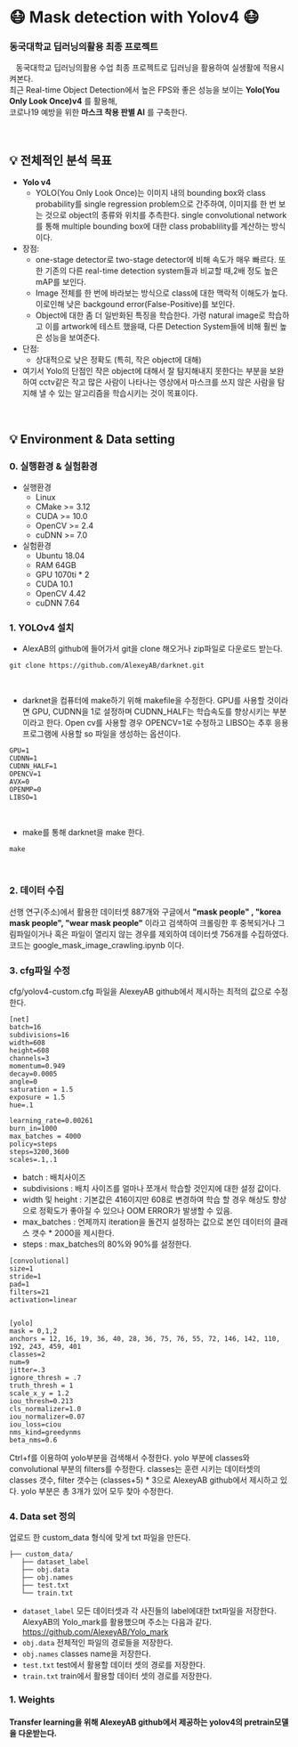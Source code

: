# :mask: Mask detection with Yolov4 :mask:

### 동국대학교 딥러닝의활용 최종 프로젝트
&nbsp;&nbsp; 동국대학교 딥러닝의활용 수업 최종 프로젝트로 딥러닝을 활용하여 실생활에 적용시켜본다. <br>
최근 Real-time Object Detection에서 높은 FPS와 좋은 성능을 보이는 __Yolo(You Only Look Once)v4__ 를 활용해, <br>
코로나19 예방을 위한 __마스크 착용 판별 AI__ 를 구축한다.

<br>

## :bulb: 전체적인 분석 목표
 - **Yolo v4**
   + YOLO(You Only Look Once)는 이미지 내의 bounding box와 class probability를 single regression problem으로 간주하여, 이미지를 한 번 보는 것으로 object의 종류와 위치를 추측한다. single convolutional network를 통해 multiple bounding box에 대한 class probablility를 계산하는 방식이다. <br>
 - 장점:
   + one-stage detector로 two-stage detector에 비해 속도가 매우 빠르다. 또한 기존의 다른 real-time detection system들과 비교할 때,2배 정도 높은 mAP를 보인다.
   + Image 전체를 한 번에 바라보는 방식으로 class에 대한 맥락적 이해도가 높다. 이로인해 낮은 backgound error(False-Positive)를 보인다.
   + Object에 대한 좀 더 일반화된 특징을 학습한다. 가령 natural image로 학습하고 이를 artwork에 테스트 했을때, 다른 Detection System들에 비해 훨씬 높은 성능을 보여준다.
 - 단점:
   + 상대적으로 낮은 정확도 (특히, 작은 object에 대해)
 - 여기서 Yolo의 단점인 작은 object에 대해서 잘 탐지해내지 못한다는 부분을 보완하여 cctv같은 작고 많은 사람이 나타나는 영상에서 마스크를 쓰지 않은 사람을 탐지해 낼 수 있는 알고리즘을 학습시키는 것이 목표이다.

<br>

## :bulb: Environment & Data setting

### 0. 실행환경 & 실험환경
- 실행환경
  + Linux 
  + CMake >= 3.12
  + CUDA >= 10.0
  + OpenCV >= 2.4
  + cuDNN >= 7.0
- 실험환경
  + Ubuntu 18.04
  + RAM 64GB
  + GPU 1070ti * 2
  + CUDA 10.1
  + OpenCV 4.42
  + cuDNN 7.64

### 1. YOLOv4 설치
* AlexAB의 github에 들어가서 git을 clone 해오거나 zip파일로 다운로드 받는다.<br>
```
git clone https://github.com/AlexeyAB/darknet.git
```
<br>

* darknet을 컴퓨터에 make하기 위해 makefile을 수정한다. GPU를 사용할 것이라면 GPU, CUDNN을 1로 설정하며 CUDNN_HALF는 학습속도를 향상시키는 부분이라고 한다. Open cv를 사용할 경우 OPENCV=1로 수정하고 LIBSO는 추후 응용 프로그램에 사용할 so 파일을 생성하는 옵션이다.<br>

```
GPU=1 
CUDNN=1 
CUDNN_HALF=1 
OPENCV=1 
AVX=0 
OPENMP=0 
LIBSO=1 
```

<br>

* make를 통해 darknet을 make 한다.<br>

```
make
```
<br>

### 2. 데이터 수집
선행 연구(주소)에서 활용한 데이터셋 887개와 구글에서 __"mask people" , "korea mask people", "wear mask people"__ 이라고 검색하여 크롤링한 후 중복되거나 그림파일이거나 혹은 파일이 열리지 않는 경우를 제외하여 데이터셋 756개를 수집하였다. 코드는 google_mask_image_crawling.ipynb 이다.

### 3. cfg파일 수정
cfg/yolov4-custom.cfg 파일을 AlexeyAB github에서 제시하는 최적의 값으로 수정한다. <br>

```
[net]
batch=16
subdivisions=16
width=608
height=608
channels=3
momentum=0.949
decay=0.0005
angle=0
saturation = 1.5
exposure = 1.5
hue=.1

learning_rate=0.00261
burn_in=1000
max_batches = 4000
policy=steps
steps=3200,3600
scales=.1,.1
```

 + batch : 배치사이즈
 + subdivisions : 배치 사이즈를 얼마나 쪼개서 학습할 것인지에 대한 설정 값이다.
 + width 및 height : 기본값은 416이지만 608로 변경하여 학습 할 경우 해상도 향상으로 정확도가 좋아질 수 있으나 OOM ERROR가 발생할 수 있음.
 + max_batches : 언제까지 iteration을 돌건지 설정하는 값으로 본인 데이터의 클래스 갯수 * 2000을 제시한다.
 + steps : max_batches의 80%와 90%를 설정한다.

```
[convolutional]
size=1
stride=1
pad=1
filters=21
activation=linear


[yolo]
mask = 0,1,2
anchors = 12, 16, 19, 36, 40, 28, 36, 75, 76, 55, 72, 146, 142, 110, 192, 243, 459, 401
classes=2
num=9
jitter=.3
ignore_thresh = .7
truth_thresh = 1
scale_x_y = 1.2
iou_thresh=0.213
cls_normalizer=1.0
iou_normalizer=0.07
iou_loss=ciou
nms_kind=greedynms
beta_nms=0.6
```
Ctrl+f를 이용하여 yolo부분을 검색해서 수정한다. yolo 부분에 classes와 convolutional 부분의 filters를 수정한다. classes는 훈련 시키는 데이터셋의 classes 갯수, filter 갯수는 (classes+5) * 3으로 AlexeyAB github에서 제시하고 있다. yolo 부분은 총 3개가 있어 모두 찾아 수정한다.

### 4. Data set 정의
업로드 한 custom_data 형식에 맞게 txt 파일을 만든다.
```
├── custom_data/
   ├── dataset_label
   ├── obj.data
   ├── obj.names
   ├── test.txt
   └── train.txt
```
 - `dataset_label` 모든 데이터셋과 각 사진들의 label에대한 txt파일을 저장한다. AlexyAB의 Yolo_mark를 활용했으며 주소는 다음과 같다. https://github.com/AlexeyAB/Yolo_mark
 - `obj.data` 전체적인 파일의 경로들을 저장한다.
 - `obj.names` classes name을 저장한다.
 - `test.txt` test에서 활용할 데이터 셋의 경로를 저장한다.
 - `train.txt` train에서 활용할 데이터 셋의 경로를 저장한다.



### 1. Weights
 #### Transfer learning을 위해 AlexeyAB github에서 제공하는 yolov4의 pretrain모델을 다운받는다.
